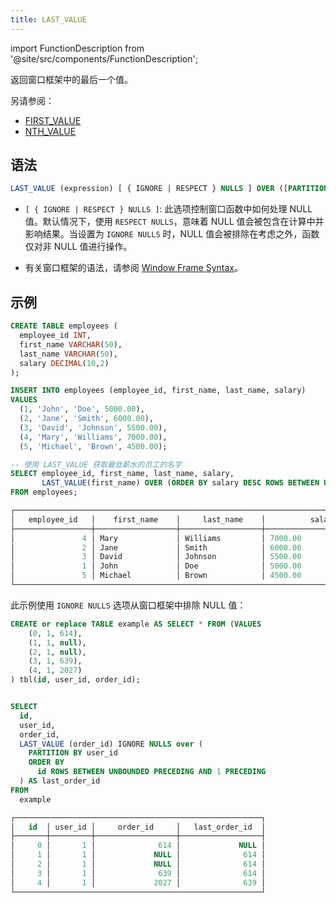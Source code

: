 ```yaml
---
title: LAST_VALUE
---
```


import FunctionDescription from '@site/src/components/FunctionDescription';

<FunctionDescription description="引入或更新版本：v1.2.568"/>

返回窗口框架中的最后一个值。

另请参阅：

- [FIRST_VALUE](first-value.md)
- [NTH_VALUE](nth-value.md)

## 语法

```sql
LAST_VALUE (expression) [ { IGNORE | RESPECT } NULLS ] OVER ([PARTITION BY partition_expression] ORDER BY order_expression [window_frame])
```

- `[ { IGNORE | RESPECT } NULLS ]`: 此选项控制窗口函数中如何处理 NULL 值。默认情况下，使用 `RESPECT NULLS`，意味着 NULL 值会被包含在计算中并影响结果。当设置为 `IGNORE NULLS` 时，NULL 值会被排除在考虑之外，函数仅对非 NULL 值进行操作。

- 有关窗口框架的语法，请参阅 [Window Frame Syntax](index.md#window-frame-syntax)。

## 示例

```sql
CREATE TABLE employees (
  employee_id INT,
  first_name VARCHAR(50),
  last_name VARCHAR(50),
  salary DECIMAL(10,2)
);

INSERT INTO employees (employee_id, first_name, last_name, salary)
VALUES
  (1, 'John', 'Doe', 5000.00),
  (2, 'Jane', 'Smith', 6000.00),
  (3, 'David', 'Johnson', 5500.00),
  (4, 'Mary', 'Williams', 7000.00),
  (5, 'Michael', 'Brown', 4500.00);

-- 使用 LAST_VALUE 获取最低薪水的员工的名字
SELECT employee_id, first_name, last_name, salary,
       LAST_VALUE(first_name) OVER (ORDER BY salary DESC ROWS BETWEEN UNBOUNDED PRECEDING AND UNBOUNDED FOLLOWING) AS lowest_salary_first_name
FROM employees;

┌─────────────────────────────────────────────────────────────────────────────────────────────────────────────┐
│   employee_id   │    first_name    │     last_name    │          salary          │ lowest_salary_first_name │
├─────────────────┼──────────────────┼──────────────────┼──────────────────────────┼──────────────────────────┤
│               4 │ Mary             │ Williams         │ 7000.00                  │ Michael                  │
│               2 │ Jane             │ Smith            │ 6000.00                  │ Michael                  │
│               3 │ David            │ Johnson          │ 5500.00                  │ Michael                  │
│               1 │ John             │ Doe              │ 5000.00                  │ Michael                  │
│               5 │ Michael          │ Brown            │ 4500.00                  │ Michael                  │
└─────────────────────────────────────────────────────────────────────────────────────────────────────────────┘
```

此示例使用 `IGNORE NULLS` 选项从窗口框架中排除 NULL 值：

```sql
CREATE or replace TABLE example AS SELECT * FROM (VALUES
	(0, 1, 614),
	(1, 1, null),
	(2, 1, null),
	(3, 1, 639),
	(4, 1, 2027)
) tbl(id, user_id, order_id);


SELECT
  id,
  user_id,
  order_id,
  LAST_VALUE (order_id) IGNORE NULLS over (
    PARTITION BY user_id
    ORDER BY
      id ROWS BETWEEN UNBOUNDED PRECEDING AND 1 PRECEDING
  ) AS last_order_id
FROM
  example

┌───────────────────────────────────────────────────────┐
│   id  │ user_id │     order_id     │   last_order_id  │
├───────┼─────────┼──────────────────┼──────────────────┤
│     0 │       1 │              614 │             NULL │
│     1 │       1 │             NULL │              614 │
│     2 │       1 │             NULL │              614 │
│     3 │       1 │              639 │              614 │
│     4 │       1 │             2027 │              639 │
└───────────────────────────────────────────────────────┘
```